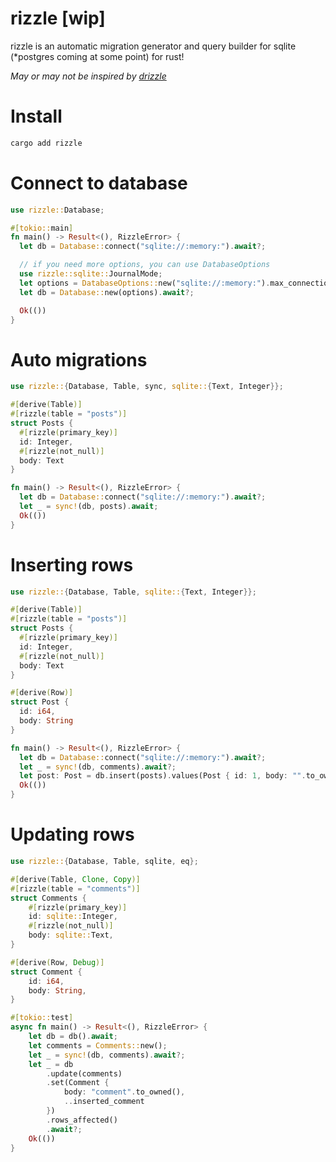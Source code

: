 # rizzle [wip]

rizzle is an automatic migration generator and query builder for sqlite (*postgres coming at some point) for rust! 

*May or may not be inspired by [drizzle](https://github.com/drizzle-team/drizzle-orm)*

# Install

```sh
cargo add rizzle
```

# Connect to database

```rust
use rizzle::Database;

#[tokio::main]
fn main() -> Result<(), RizzleError> {
  let db = Database::connect("sqlite://:memory:").await?;

  // if you need more options, you can use DatabaseOptions
  use rizzle::sqlite::JournalMode;
  let options = DatabaseOptions::new("sqlite://:memory:").max_connections(10).create_if_missing().journal_mode(JournalMode::Wal);
  let db = Database::new(options).await?;

  Ok(())
}
```

# Auto migrations

```rust
use rizzle::{Database, Table, sync, sqlite::{Text, Integer}};

#[derive(Table)]
#[rizzle(table = "posts")]
struct Posts {
  #[rizzle(primary_key)]
  id: Integer,
  #[rizzle(not_null)]
  body: Text
}

fn main() -> Result<(), RizzleError> {
  let db = Database::connect("sqlite://:memory:").await?;
  let _ = sync!(db, posts).await;
  Ok(())
}
```

# Inserting rows

```rust
use rizzle::{Database, Table, sqlite::{Text, Integer}};

#[derive(Table)]
#[rizzle(table = "posts")]
struct Posts {
  #[rizzle(primary_key)]
  id: Integer,
  #[rizzle(not_null)]
  body: Text
}

#[derive(Row)]
struct Post {
  id: i64,
  body: String
}

fn main() -> Result<(), RizzleError> {
  let db = Database::connect("sqlite://:memory:").await?;
  let _ = sync!(db, comments).await?;
  let post: Post = db.insert(posts).values(Post { id: 1, body: "".to_owned() }).returning().await?;
  Ok(())
}
```

# Updating rows

```rust
use rizzle::{Database, Table, sqlite, eq};

#[derive(Table, Clone, Copy)]
#[rizzle(table = "comments")]
struct Comments {
    #[rizzle(primary_key)]
    id: sqlite::Integer,
    #[rizzle(not_null)]
    body: sqlite::Text,
}

#[derive(Row, Debug)]
struct Comment {
    id: i64,
    body: String,
}

#[tokio::test]
async fn main() -> Result<(), RizzleError> {
    let db = db().await;
    let comments = Comments::new();
    let _ = sync!(db, comments).await?;
    let _ = db
        .update(comments)
        .set(Comment {
            body: "comment".to_owned(),
            ..inserted_comment
        })
        .rows_affected()
        .await?;
    Ok(())
}
```